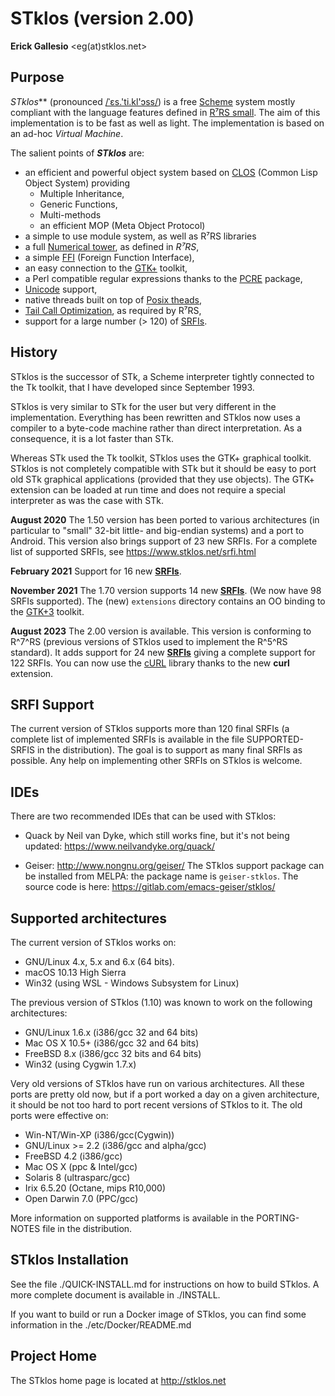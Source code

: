 STklos (version 2.00)
=====================
**Erick Gallesio** <eg(at)stklos.net>


Purpose
-------
*STklos*** (pronounced [/ˈɛs.'ti.kl'ɔss/](https://itinerarium.github.io/phoneme-synthesis/?w=ˈɛs.'ti.kl'ɔss)) is a free [Scheme](http://www.schemers.org) system mostly compliant
with the language features defined in [R⁷RS small](http://www.scheme-reports.org/2015/working-group-1.html). The aim of this implementation
is to be fast as well as light. The implementation is based on an ad-hoc
*Virtual Machine*.


<!-- ***STklos*** can also be compiled as a library and embedded
in an application. -->

The salient points of ***STklos*** are:

-   an efficient and powerful object system based on [CLOS](https://en.wikipedia.org/wiki/Common_Lisp_Object_System) (Common Lisp Object System) providing
    -   Multiple Inheritance,
    -   Generic Functions,
    -   Multi-methods
    -   an efficient MOP (Meta Object Protocol)
-   a simple to use module system, as well as R⁷RS libraries
-   a full [Numerical tower](https://en.wikipedia.org/wiki/Numerical_tower), as defined in *R⁷RS*,
-   a simple [FFI](https://en.wikipedia.org/wiki/Foreign_function_interface) (Foreign Function Interface),
-   an easy connection to the [GTK+](http://www.gtk.org) toolkit,
-   a Perl compatible regular expressions thanks to the [PCRE](http://www.pcre.org) package,
-   [Unicode](https://en.wikipedia.org/wiki/Unicode) support,
-   native threads built on top of [Posix theads](https://en.wikipedia.org/w/index.php?title=Pthreads),
-   [Tail Call Optimization](https://en.wikipedia.org/w/index.php?title=Tail_call), as required by R⁷RS,
-   support for a large number (> 120) of [SRFIs](https://en.wikipedia.org/wiki/Scheme_Requests_for_Implementation).


History
-------

STklos is the successor of STk, a Scheme interpreter tightly connected
to the Tk toolkit, that I have developed since September 1993.

STklos is very similar to STk for the user but very different in the
implementation. Everything has been rewritten and STklos now uses a
compiler to a byte-code machine rather than direct interpretation.
As a consequence, it is a lot faster than STk.

<!-- STklos is also better
designed and should be easily embedded in an application. (This was not
completely the case with STk.) -->

Whereas STk used the Tk toolkit, STklos uses the GTK+ graphical
toolkit. STklos is not completely compatible with STk but it should be
easy to port old STk graphical applications (provided that they use
objects). The GTK+ extension can be loaded at run time and does not
require a special interpreter as was the case with STk.

**August 2020**
The 1.50 version has been ported to various architectures (in
particular to "small" 32-bit little- and big-endian systems)
and a port to Android.  This version also brings support
of 23 new SRFIs. For a complete list of supported SRFIs, see
https://www.stklos.net/srfi.html

**February 2021**
Support for 16 new [**SRFIs**](https://www.stklos.net/srfi.html).

**November 2021**
The 1.70 version supports 14 new [**SRFIs**](https://www.stklos.net/srfi.html).
(We now have 98 SRFIs supported). The (new) `extensions` directory contains
an OO binding to the [GTK+3](https://docs.gtk.org/gtk3/) toolkit.

**August 2023**
The 2.00 version is available. This version is conforming to R^7^RS
(previous versions of STklos used to implement the R^5^RS standard).
It adds support for 24 new [**SRFIs**](https://www.stklos.net/srfi.html) giving a complete
support for 122 SRFIs. You can now use the [cURL](https://curl.se/libcurl/)
library thanks to the new **curl** extension.

SRFI Support
------------

The current version of STklos supports more than 120 final SRFIs (a
complete list of implemented SRFIs is available in the file
SUPPORTED-SRFIS in the distribution). The goal is to support as many
final SRFIs as possible.  Any help on implementing other SRFIs on
STklos is welcome.

IDEs
----

There are two recommended IDEs that can be used with STklos:

* Quack by Neil van Dyke, which still works fine, but it's not being updated:
  https://www.neilvandyke.org/quack/

* Geiser:
  http://www.nongnu.org/geiser/
  The STklos support package can be installed from MELPA: the package
  name is `geiser-stklos`.
  The source code is here: https://gitlab.com/emacs-geiser/stklos/

Supported architectures
-----------------------

The current version of STklos works on:

- GNU/Linux 4.x, 5.x and 6.x (64 bits).
- macOS 10.13 High Sierra
- Win32 (using WSL - Windows Subsystem for Linux)


The previous version of STklos (1.10) was known to work on the following
architectures:

- GNU/Linux 1.6.x (i386/gcc 32 and 64 bits)
- Mac OS X 10.5+ (i386/gcc 32 and 64 bits)
- FreeBSD 8.x (i386/gcc 32 bits and 64 bits)
- Win32 (using Cygwin 1.7.x)

Very old versions of STklos have run on various architectures. All
these ports are pretty old now, but if a port worked a day on a given
architecture, it should be not too hard to port recent versions of
STklos to it. The old ports were effective on:

- Win-NT/Win-XP (i386/gcc(Cygwin))
- GNU/Linux >= 2.2 (i386/gcc and alpha/gcc)
- FreeBSD 4.2 (i386/gcc)
- Mac OS X (ppc & Intel/gcc)
- Solaris 8 (ultrasparc/gcc)
- Irix 6.5.20 (Octane, mips R10,000)
- Open Darwin 7.0 (PPC/gcc)

More information on supported platforms is available in the
PORTING-NOTES file in the distribution.

STklos Installation
-------------------

See the file ./QUICK-INSTALL.md for instructions on how to build STklos. A
more complete document is available in ./INSTALL.

If you want to build or run a Docker image of STklos, you can find some information
in the ./etc/Docker/README.md

Project Home
------------

The STklos home page is located at http://stklos.net
